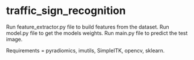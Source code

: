 # traffic_sign_recognition
Run feature_extractor.py file to build features from the dataset.
Run model.py file to get the models weights.
Run main.py file to predict the test image.



Requirements = pyradiomics, imutils, SimpleITK, opencv, sklearn.
